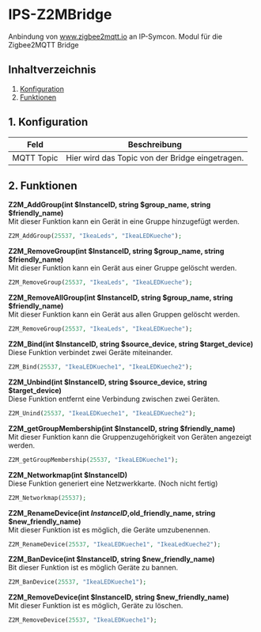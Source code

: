 # IPS-Z2MBridge
   Anbindung von www.zigbee2mqtt.io an IP-Symcon.
   Modul für die Zigbee2MQTT Bridge
     
   ## Inhaltverzeichnis
   1. [Konfiguration](#1-konfiguration)
   2. [Funktionen](#2-funktionen)
   
   ## 1. Konfiguration
   
   Feld | Beschreibung
   ------------ | -------------
   MQTT Topic | Hier wird das Topic von der Bridge eingetragen.
   
   ## 2. Funktionen

   **Z2M_AddGroup(int $InstanceID, string $group_name, string $friendly_name)**\
   Mit dieser Funktion kann ein Gerät in eine Gruppe hinzugefügt werden.
   ```php
   Z2M_AddGroup(25537, "IkeaLeds", "IkeaLEDKueche");
   ```
   
   **Z2M_RemoveGroup(int $InstanceID, string $group_name, string $friendly_name)**\
   Mit dieser Funktion kann ein Gerät aus einer Gruppe gelöscht werden.
   ```php
   Z2M_RemoveGroup(25537, "IkeaLeds", "IkeaLEDKueche");
   ```
   
  **Z2M_RemoveAllGroup(int $InstanceID, string $group_name, string $friendly_name)**\
  Mit dieser Funktion kann ein Gerät aus allen Gruppen gelöscht werden.
  ```php
  Z2M_RemoveGroup(25537, "IkeaLeds", "IkeaLEDKueche");
  ```
  
  **Z2M_Bind(int $InstanceID, string $source_device, string $target_device)**\
  Diese Funktion verbindet zwei Geräte miteinander.
  ```php
  Z2M_Bind(25537, "IkeaLEDKueche1", "IkeaLEDKueche2");
  ```
  
  **Z2M_Unbind(int $InstanceID, string $source_device, string $target_device)**\
  Diese Funktion entfernt eine Verbindung zwischen zwei Geräten.
  ```php
  Z2M_Unind(25537, "IkeaLEDKueche1", "IkeaLEDKueche2");
  ```
  
  **Z2M_getGroupMembership(int $InstanceID, string $friendly_name)**\
  Mit dieser Funktion kann die Gruppenzugehörigkeit von Geräten angezeigt werden.
  ```php
  Z2M_getGroupMembership(25537, "IkeaLEDKueche1");
  ```
  
  **Z2M_Networkmap(int $InstanceID)**\
  Diese Funktion generiert eine Netzwerkkarte. (Noch nicht fertig) 
  ```php
  Z2M_Networkmap(25537);
  ```
  
  **Z2M_RenameDevice(int $InstanceID,$old_friendly_name, string $new_friendly_name)**\
  Mit dieser Funktion ist es möglich, die Geräte umzubenennen.
  ```php
  Z2M_RenameDevice(25537, "IkeaLEDKueche1", "IkeaLedKueche2");
  ```
  
  **Z2M_BanDevice(int $InstanceID, string $new_friendly_name)**\
  Bit dieser Funktion ist es möglich Geräte zu bannen.
  ```php
  Z2M_BanDevice(25537, "IkeaLEDKueche1");
  ```
  
  **Z2M_RemoveDevice(int $InstanceID, string $new_friendly_name)**\
  Mit dieser Funktion ist es möglich, Geräte zu löschen.
  ```php
  Z2M_RemoveDevice(25537, "IkeaLEDKueche1");
  ```
